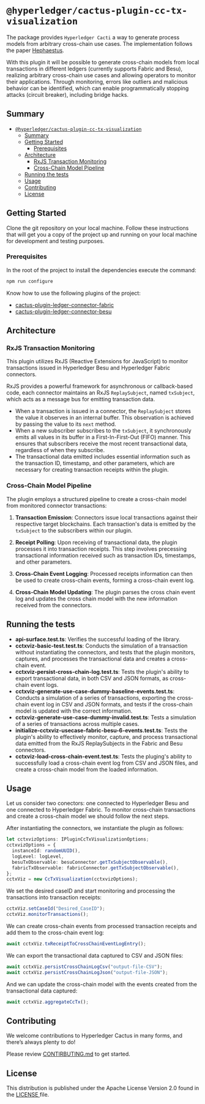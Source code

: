 # `@hyperledger/cactus-plugin-cc-tx-visualization`

The package provides `Hyperledger Cacti` a way to generate process models from arbitrary cross-chain use cases. The implementation follows the paper [Hephaestus](https://www.techrxiv.org/doi/full/10.36227/techrxiv.20718058.v3).

With this plugin it will be possible to generate cross-chain models from local transactions in different ledgers (currently supports Fabric and Besu), realizing arbitrary cross-chain use cases and allowing operators to monitor their applications.
Through monitoring, errors like outliers and malicious behavior can be identified, which can enable programmatically stopping attacks (circuit breaker), including bridge hacks.

## Summary

- [`@hyperledger/cactus-plugin-cc-tx-visualization`](#hyperledgercactus-plugin-cc-tx-visualization)
  - [Summary](#summary)
  - [Getting Started](#getting-started)
    - [Prerequisites](#prerequisites)
  - [Architecture](#architecture)
    - [RxJS Transaction Monitoring](#rxjs-transaction-monitoring)
    - [Cross-Chain Model Pipeline](#cross-chain-model-pipeline)
  - [Running the tests](#running-the-tests)
  - [Usage](#usage)
  - [Contributing](#contributing)
  - [License](#license)


## Getting Started

Clone the git repository on your local machine. Follow these instructions that will get you a copy of the project up and running on your local machine for development and testing purposes.

### Prerequisites

In the root of the project to install the dependencies execute the command:
```sh
npm run configure
```

Know how to use the following plugins of the project:

  - [cactus-plugin-ledger-connector-fabric](https://github.com/hyperledger/cactus/tree/main/packages/cactus-plugin-ledger-connector-fabric)
  - [cactus-plugin-ledger-connector-besu](https://github.com/hyperledger/cactus/tree/main/packages/cactus-plugin-ledger-connector-besu)


## Architecture

### RxJS Transaction Monitoring

This plugin utilizes RxJS (Reactive Extensions for JavaScript) to monitor transactions issued in Hyperledger Besu and Hyperledger Fabric connectors.

RxJS provides a powerful framework for asynchronous or callback-based code, each connector maintains an RxJS `ReplaySubject`, named `txSubject`, which acts as a message bus for emitting transaction data.

- When a transaction is issued in a connector, the `ReplaySubject` stores the value it observes in an internal buffer. This observation is achieved by passing the value to its `next` method.
- When a new subscriber subscribes to the `txSubject`, it synchronously emits all values in its buffer in a First-In-First-Out (FIFO) manner. This ensures that subscribers receive the most recent transactional data, regardless of when they subscribe.
- The transactional data emitted includes essential information such as the transaction ID, timestamp, and other parameters, which are necessary for creating transaction receipts within the plugin.

### Cross-Chain Model Pipeline

The plugin employs a structured pipeline to create a cross-chain model from monitored connector transactions:

1. **Transaction Emission**: Connectors issue local transactions against their respective target blockchains. Each transaction's data is emitted by the `txSubject` to the subscribers within our plugin.

2. **Receipt Polling**: Upon receiving of transactional data, the plugin processes it into transaction receipts. This step involves precessing transactional information received such as transaction IDs, timestamps, and other parameters.

3. **Cross-Chain Event Logging**: Processed receipts information can then be used to create cross-chain events, forming a cross-chain event log.

4. **Cross-Chain Model Updating**: The plugin parses the cross chain event log and updates the cross chain model with the new information received from the connectors.

## Running the tests
  - **api-surface.test.ts**: Verifies the successful loading of the library.
  - **cctxviz-basic-test.test.ts**: Conducts the simulation of a transaction without instantiating the connectors, and tests that the plugin monitors, captures, and processes the transactional data and creates a cross-chain event.
  - **cctxviz-persist-cross-chain-log.test.ts**: Tests the plugin's ability to export transactional data, in both CSV and JSON formats, as cross-chain event logs.
  - **cctxviz-generate-use-case-dummy-baseline-events.test.ts**: Conducts a simulation of a series of transactions, exporting the cross-chain event log in CSV and JSON formats, and tests if the cross-chain model is updated with the correct information.
  - **cctxviz-generate-use-case-dummy-invalid.test.ts**: Tests a simulation of a series of transactions across multiple cases.
  - **initialize-cctxviz-usecase-fabric-besu-6-events.test.ts**: Tests the plugin's ability to effectively monitor, capture, and process transactional data emitted from the RxJS ReplaySubjects in the Fabric and Besu connectors.
  - **cctxviz-load-cross-chain-event.test.ts**: Tests the pluging's ability to successfully load a cross-chain event log from CSV and JSON files, and create a cross-chain model from the loaded information.

## Usage
Let us consider two conectors: one connected to Hyperledger Besu and one connected to Hyperledger Fabric. To monitor cross-chain transactions and create a cross-chain model we should follow the next steps.

After instantiating the connectors, we instantiate the plugin as follows:
```typescript
let cctxvizOptions: IPluginCcTxVisualizationOptions;
cctxvizOptions = {
  instanceId: randomUUID(),
  logLevel: logLevel,
  besuTxObservable: besuConnector.getTxSubjectObservable(),
  fabricTxObservable: fabricConnector.getTxSubjectObservable(),
};
cctxViz = new CcTxVisualization(cctxvizOptions);
```

We set the desired caseID and start monitoring and processing the transactions into transaction receipts:

```typescript
cctxViz.setCaseId("Desired_CaseID");
cctxViz.monitorTransactions();
```

We can create cross-chain events from processed transaction receipts and add them to the cross-chain event log:

```typescript
await cctxViz.txReceiptToCrossChainEventLogEntry();
```

We can export the transactional data captured to CSV and JSON files:

```typescript
await cctxViz.persistCrossChainLogCsv("output-file-CSV");
await cctxViz.persistCrossChainLogJson("output-file-JSON");
```

And we can update the cross-chain model with the events created from the transactional data captured:
```typescript
await cctxViz.aggregateCcTx();
```

## Contributing
We welcome contributions to Hyperledger Cactus in many forms, and there’s always plenty to do!

Please review [CONTIRBUTING.md](https://github.com/hyperledger/cactus/blob/main/CONTRIBUTING.md "CONTIRBUTING.md") to get started.

## License
This distribution is published under the Apache License Version 2.0 found in the [LICENSE ](https://github.com/hyperledger/cactus/blob/main/LICENSE "LICENSE ")file.